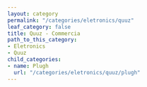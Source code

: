 ```yaml
---
layout: category
permalink: "/categories/eletronics/quuz"
leaf_category: false
title: Quuz - Commercia
path_to_this_category:
- Eletronics
- Quuz
child_categories:
- name: Plugh
  url: "/categories/eletronics/quuz/plugh"
---
```

